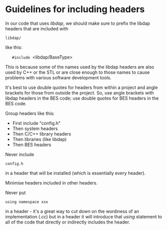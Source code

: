 # Guidelines for including headers

In our code that uses *libdap*, we should make sure to prefix the libdap
headers that are included with

    libdap/

like this:

`   #include `<libdap/BaseType>

This is because some of the names used by the libdap headers are also
used by C++ or the STL or are close enough to those names to cause
problems with various software development tools.

It's best to use double quotes for headers from within a project and
angle brackets for those from outside the project. So, use angle
brackets with libdap headers in the BES code; use double quotes for BES
headers in the BES code.

Group headers like this:

- First include "config.h"
- Then system headers
- Then C/C++ library headers
- Then libraries (like libdap)
- Then BES headers

Never include

    config.h

in a header that will be installed (which is essentially every header).

Minimise headers included in other headers.

Never put

    using namespace xxx

in a header - it's a great way to cut down on the wordiness of an
implementation (.cc) but in a header it will introduce that *using*
statement to all of the code that directly or indirectly includes the
header.
